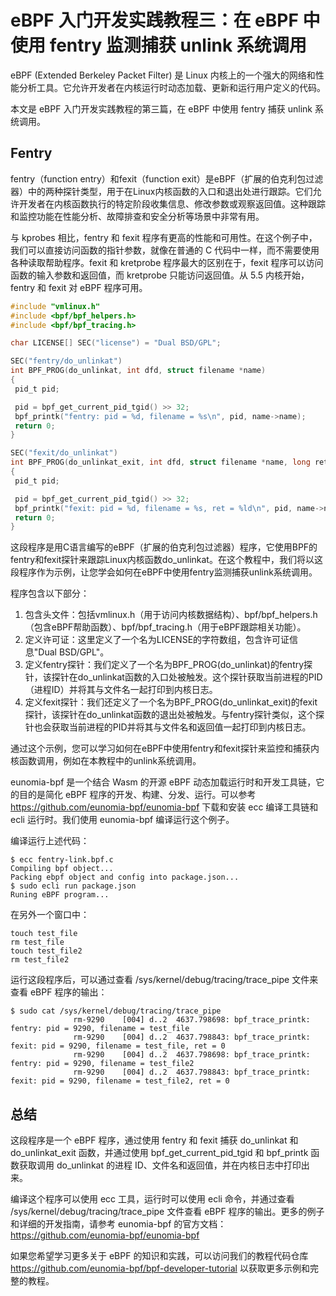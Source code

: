 # eBPF 入门开发实践教程三：在 eBPF 中使用 fentry 监测捕获 unlink 系统调用

eBPF (Extended Berkeley Packet Filter) 是 Linux 内核上的一个强大的网络和性能分析工具。它允许开发者在内核运行时动态加载、更新和运行用户定义的代码。

本文是 eBPF 入门开发实践教程的第三篇，在 eBPF 中使用 fentry 捕获 unlink 系统调用。

## Fentry

fentry（function entry）和fexit（function exit）是eBPF（扩展的伯克利包过滤器）中的两种探针类型，用于在Linux内核函数的入口和退出处进行跟踪。它们允许开发者在内核函数执行的特定阶段收集信息、修改参数或观察返回值。这种跟踪和监控功能在性能分析、故障排查和安全分析等场景中非常有用。

与 kprobes 相比，fentry 和 fexit 程序有更高的性能和可用性。在这个例子中，我们可以直接访问函数的指针参数，就像在普通的 C 代码中一样，而不需要使用各种读取帮助程序。fexit 和 kretprobe 程序最大的区别在于，fexit 程序可以访问函数的输入参数和返回值，而 kretprobe 只能访问返回值。从 5.5 内核开始，fentry 和 fexit 对 eBPF 程序可用。

```c
#include "vmlinux.h"
#include <bpf/bpf_helpers.h>
#include <bpf/bpf_tracing.h>

char LICENSE[] SEC("license") = "Dual BSD/GPL";

SEC("fentry/do_unlinkat")
int BPF_PROG(do_unlinkat, int dfd, struct filename *name)
{
 pid_t pid;

 pid = bpf_get_current_pid_tgid() >> 32;
 bpf_printk("fentry: pid = %d, filename = %s\n", pid, name->name);
 return 0;
}

SEC("fexit/do_unlinkat")
int BPF_PROG(do_unlinkat_exit, int dfd, struct filename *name, long ret)
{
 pid_t pid;

 pid = bpf_get_current_pid_tgid() >> 32;
 bpf_printk("fexit: pid = %d, filename = %s, ret = %ld\n", pid, name->name, ret);
 return 0;
}
```

这段程序是用C语言编写的eBPF（扩展的伯克利包过滤器）程序，它使用BPF的fentry和fexit探针来跟踪Linux内核函数do_unlinkat。在这个教程中，我们将以这段程序作为示例，让您学会如何在eBPF中使用fentry监测捕获unlink系统调用。

程序包含以下部分：

1. 包含头文件：包括vmlinux.h（用于访问内核数据结构）、bpf/bpf_helpers.h（包含eBPF帮助函数）、bpf/bpf_tracing.h（用于eBPF跟踪相关功能）。
2. 定义许可证：这里定义了一个名为LICENSE的字符数组，包含许可证信息"Dual BSD/GPL"。
3. 定义fentry探针：我们定义了一个名为BPF_PROG(do_unlinkat)的fentry探针，该探针在do_unlinkat函数的入口处被触发。这个探针获取当前进程的PID（进程ID）并将其与文件名一起打印到内核日志。
4. 定义fexit探针：我们还定义了一个名为BPF_PROG(do_unlinkat_exit)的fexit探针，该探针在do_unlinkat函数的退出处被触发。与fentry探针类似，这个探针也会获取当前进程的PID并将其与文件名和返回值一起打印到内核日志。

通过这个示例，您可以学习如何在eBPF中使用fentry和fexit探针来监控和捕获内核函数调用，例如在本教程中的unlink系统调用。

eunomia-bpf 是一个结合 Wasm 的开源 eBPF 动态加载运行时和开发工具链，它的目的是简化 eBPF 程序的开发、构建、分发、运行。可以参考 <https://github.com/eunomia-bpf/eunomia-bpf> 下载和安装 ecc 编译工具链和 ecli 运行时。我们使用 eunomia-bpf 编译运行这个例子。

编译运行上述代码：

```console
$ ecc fentry-link.bpf.c
Compiling bpf object...
Packing ebpf object and config into package.json...
$ sudo ecli run package.json
Runing eBPF program...
```

在另外一个窗口中：

```shell
touch test_file
rm test_file
touch test_file2
rm test_file2
```

运行这段程序后，可以通过查看 /sys/kernel/debug/tracing/trace_pipe 文件来查看 eBPF 程序的输出：

```console
$ sudo cat /sys/kernel/debug/tracing/trace_pipe
              rm-9290    [004] d..2  4637.798698: bpf_trace_printk: fentry: pid = 9290, filename = test_file
              rm-9290    [004] d..2  4637.798843: bpf_trace_printk: fexit: pid = 9290, filename = test_file, ret = 0
              rm-9290    [004] d..2  4637.798698: bpf_trace_printk: fentry: pid = 9290, filename = test_file2
              rm-9290    [004] d..2  4637.798843: bpf_trace_printk: fexit: pid = 9290, filename = test_file2, ret = 0
```

## 总结

这段程序是一个 eBPF 程序，通过使用 fentry 和 fexit 捕获 do_unlinkat 和 do_unlinkat_exit 函数，并通过使用 bpf_get_current_pid_tgid 和 bpf_printk 函数获取调用 do_unlinkat 的进程 ID、文件名和返回值，并在内核日志中打印出来。

编译这个程序可以使用 ecc 工具，运行时可以使用 ecli 命令，并通过查看 /sys/kernel/debug/tracing/trace_pipe 文件查看 eBPF 程序的输出。更多的例子和详细的开发指南，请参考 eunomia-bpf 的官方文档：<https://github.com/eunomia-bpf/eunomia-bpf>

如果您希望学习更多关于 eBPF 的知识和实践，可以访问我们的教程代码仓库 <https://github.com/eunomia-bpf/bpf-developer-tutorial> 以获取更多示例和完整的教程。

